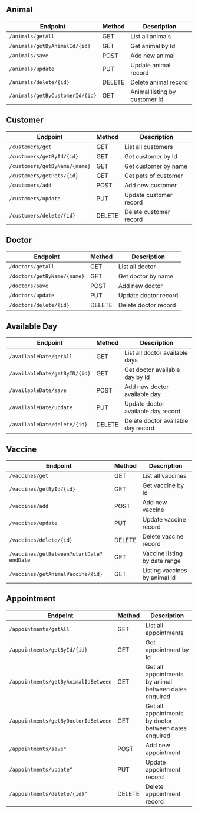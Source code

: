 ## Animal

| Endpoint                        | Method | Description                   |
|---------------------------------|--------|-------------------------------|
| `/animals/getAll`               | GET    | List all animals              |
| `/animals/getByAnimalId/{id}`   | GET    | Get animal by Id              |
| `/animals/save`                 | POST   | Add new animal                |
| `/animals/update`               | PUT    | Update animal record          |
| `/animals/delete/{id}`          | DELETE | Delete animal record          |
| `/animals/getByCustomerId/{id}` | GET    | Animal listing by customer id |

## Customer

| Endpoint                      | Method | Description            |
|-------------------------------|--------|------------------------|
| `/customers/get`              | GET    | List all customers     |
| `/customers/getById/{id}`     | GET    | Get customer by Id     |
| `/customers/getByName/{name}` | GET    | Get customer by name   |
| `/customers/getPets/{id}`     | GET    | Get pets of customer   |
| `/customers/add`              | POST   | Add new customer       |
| `/customers/update`           | PUT    | Update customer record |
| `/customers/delete/{id}`      | DELETE | Delete customer record |

## Doctor

| Endpoint                    | Method | Description          |
|-----------------------------|--------|----------------------|
| `/doctors/getAll`           | GET    | List all doctor      |
| `/doctors/getByName/{name}` | GET    | Get doctor by name   |
| `/doctors/save`             | POST   | Add new doctor       |
| `/doctors/update`           | PUT    | Update doctor record |
| `/doctors/delete/{id}`      | DELETE | Delete doctor record |

## Available Day

| Endpoint              | Method | Description                        |
|-----------------------|--------|------------------------------------|
| `/availableDate/getAll`       | GET    | List all doctor available days     |
| `/availableDate/getByID/{id}` | GET    | Get doctor available day by Id     |
| `/availableDate/save`         | POST   | Add new doctor available day       |
| `/availableDate/update`       | PUT    | Update doctor available day record |
| `/availableDate/delete/{id}`  | DELETE | Delete doctor available day record |

## Vaccine

| Endpoint                                 | Method | Description                   |
|------------------------------------------|--------|-------------------------------|
| `/vaccines/get`                          | GET    | List all vaccines             |
| `/vaccines/getById/{id}`                 | GET    | Get vaccine by Id             |
| `/vaccines/add`                          | POST   | Add new vaccine               |
| `/vaccines/update`                       | PUT    | Update vaccine record         |
| `/vaccines/delete/{id}`                  | DELETE | Delete vaccine record         |
| `/vaccines/getBetween?startDate?endDate` | GET    | Vaccine listing by date range |
| `/vaccines/getAnimalVaccine/{id}`        | GET    | Listing vaccines by animal id |

## Appointment

| Endpoint                             | Method | Description                                           |
|--------------------------------------|--------|-------------------------------------------------------|
| `/appointments/getAll`               | GET    | List all appointments                                 |
| `/appointments/getById/{id}`         | GET    | Get appointment by Id                                 |
| `/appointments/getByAnimalIdBetween` | GET    | Get all appointments by animal between dates enquired |
| `/appointments/getByDoctorIdBetween` | GET    | Get all appointments by doctor between dates enquired |
| `/appointments/save"`                | POST   | Add new appointment                                   |
| `/appointments/update"`              | PUT    | Update appointment record                             |
| `/appointments/delete/{id}"`         | DELETE | Delete appointment record                             |










